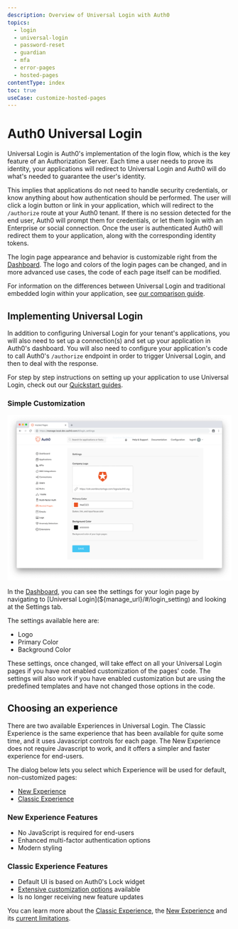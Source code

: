 ```yaml
---
description: Overview of Universal Login with Auth0
topics:
  - login
  - universal-login
  - password-reset
  - guardian
  - mfa
  - error-pages
  - hosted-pages
contentType: index
toc: true
useCase: customize-hosted-pages
---
```

# Auth0 Universal Login

Universal Login is Auth0's implementation of the login flow, which is the key feature of an Authorization Server. Each time a user needs to prove its identity, your applications will redirect to Universal Login and Auth0 will do what's needed to guarantee the user's identity. 

This implies that applications do not need to handle security credentials, or know anything about how authentication should be performed. The user will click a login button or link in your application, which will redirect to the `/authorize` route at your Auth0 tenant. If there is no session detected for the end user, Auth0 will prompt them for credentials, or let them login with an Enterprise or social connection. Once the user is authenticated Auth0 will redirect them to your application, along with the corresponding identity tokens.

The login page appearance and behavior is customizable right from the [Dashboard](${manage_url}). The logo and colors of the login pages can be changed, and in more advanced use cases, the code of each page itself can be modified.

For information on the differences between Universal Login and traditional embedded login within your application, see [our comparison guide](/guides/login/universal-vs-embedded).

## Implementing Universal Login

In addition to configuring Universal Login for your tenant's applications, you will also need to set up a connection(s) and set up your application in Auth0's dashboard. You will also need to configure your application's code to call Auth0's `/authorize` endpoint in order to trigger Universal Login, and then to deal with the response.

For step by step instructions on setting up your application to use Universal Login, check out our [Quickstart guides](/quickstarts).

### Simple Customization

![Customization Settings for Login Page](/media/articles/universal-login/settings.png)

In the [Dashboard](${manage_url}), you can see the settings for your login page by navigating to [Universal Login](${manage_url}/#/login_setting) and looking at the Settings tab.

The settings available here are:

* Logo
* Primary Color
* Background Color

These settings, once changed, will take effect on all your Universal Login pages if you have not enabled customization of the pages' code. The settings will also work if you have enabled customization but are using the predefined templates and have not changed those options in the code.

## Choosing an experience

There are two available Experiences in Universal Login. The Classic Experience is the same experience that has been available for quite some time, and it uses Javascript controls for each page. The New Experience does not require Javascript to work, and it offers a simpler and faster experience for end-users. 

The dialog below lets you select which Experience will be used for default, non-customized pages:

<div class="code-picker">
  <div class="languages-bar">
    <ul>
      <li class="active"><a href="#experience-new" data-toggle="tab">New Experience</a></li>
      <li><a href="#experience-classic" data-toggle="tab">Classic Experience</a></li>
    </ul>
  </div>
  <div class="tab-content">
    <div id="experience-new" class="tab-pane active">
      <h3>New Experience Features</h3>
      <ul>
        <li>No JavaScript is required for end-users</li>
        <li>Enhanced multi-factor authentication options</li>
        <li>Modern styling</li>
      </ul>
    </div>
    <div id="experience-classic" class="tab-pane">
      <h3>Classic Experience Features</h3>
      <ul>
        <li>Default UI is based on Auth0's Lock widget</li>
        <li><a href="/universal-login/advanced-customization">Extensive customization options</a> available</li>
        <li>Is no longer receiving new feature updates</li>
      </ul>
    </div>
  </div>
</div>

You can learn more about the [Classic Experience](/universal-login/classic), the [New Experience](/universal-login/new) and its [current limitations](/universal-login/new-experience-limitations).
